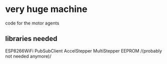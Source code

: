 # very huge machine 

code for the motor agents

## libraries needed

ESP8266WiFi
PubSubClient
AccelStepper
MultiStepper
EEPROM /(probably not needed anymore)/

